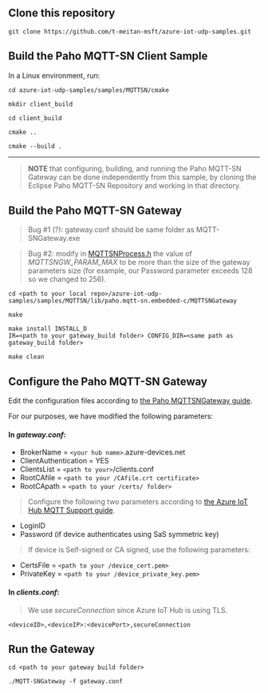 ## Clone this repository
```
git clone https://github.com/t-meitan-msft/azure-iot-udp-samples.git
```

## Build the Paho MQTT-SN Client Sample

In a Linux environment, run:

```
cd azure-iot-udp-samples/samples/MQTTSN/cmake

mkdir client_build

cd client_build

cmake ..

cmake --build .
```
---

> **NOTE** that configuring, building, and running the Paho MQTT-SN Gateway can be done independently from this sample, by cloning the Eclipse Paho MQTT-SN Repository and working in that directory. 

## Build the Paho MQTT-SN Gateway

> Bug #1 (?): gateway.conf should be same folder as MQTT-SNGateway.exe

> Bug #2: modify in [MQTTSNProcess.h](samples\MQTTSN\lib\paho.mqtt-sn.embedded-c\MQTTSNGateway\src\MQTTSNGWProcess.h) the value of *MQTTSNGW_PARAM_MAX* to be more than the size of the gateway parameters size (for example, our Password parameter exceeds 128 so we changed to 256).

```
cd <path to your local repo>/azure-iot-udp-samples/samples/MQTTSN/lib/paho.mqtt-sn.embedded-c/MQTTSNGateway

make

make install INSTALL_D
IR=<path to your gateway_build folder> CONFIG_DIR=<same path as gateway_build folder>

make clean
```

## Configure the Paho MQTT-SN Gateway

Edit the configuration files according to [the Paho MQTTSNGateway guide](C:\repos\azure-iot-udp-samples\samples\MQTTSN\lib\paho.mqtt-sn.embedded-c\MQTTSNGateway\README.md). 

For our purposes, we have modified the following parameters:

#### In _gateway.conf_:

* BrokerName = `<your hub name>`.azure-devices.net
* ClientAuthentication = YES
* ClientsList = `<path to your>`/clients.conf
* RootCAfile = `<path to your /CAfile.crt certificate>`
* RootCApath = `<path to your /certs/ folder>`

> Configure the following two parameters according to [the Azure IoT Hub MQTT Support guide](https://docs.microsoft.com/en-us/azure/iot-hub/iot-hub-mqtt-support).
* LoginID
* Password (if device authenticates using SaS symmetric key)

> If device is Self-signed or CA signed, use the following parameters:

* CertsFile = `<path to your /device_cert.pem>`
* PrivateKey = `<path to your /device_private_key.pem>`

#### In _clients.conf_:

> We use _secureConnection_ since Azure IoT Hub is using TLS.

`<deviceID>,<deviceIP>:<devicePort>,secureConnection`

## Run the Gateway 

```
cd <path to your gateway build folder>

./MQTT-SNGateway -f gateway.conf
```

<!-- ## Monitoring the packets on Azure IoT Hub (optional)

* Open [Azure IoT Explorer](https://github.com/Azure/azure-iot-explorer/releases)
* Connect to the Hub and go to Telemetry 
* Start listening to events -->

<!-- ## Run the Sample

```
cd <path to your local repo>/azure-iot-udp-samples/samples/MQTTSN/client_build

./azure-iot-udp-samples
``` -->
